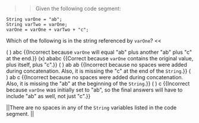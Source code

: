 >>Given the following code segment:</p>
<pre><code class="java language-java">String varOne = "ab";
String varTwo = varOne;
varOne = varOne + varTwo + "c";
</code></pre>
<p>Which of the following is in the string referenced by <code>varOne</code>? <<

( ) abc {{Incorrect because <code>varOne</code> will equal "ab" plus another "ab" plus "c" at the end.}}
(x) ababc {{Correct because <code>varOne</code> contains the original value, plus itself, plus "c".}}
( ) ab ab {{Incorrect because no spaces were added during concatenation. Also, it is missing the "c" at the end of the <code>String</code>.}}
( ) ab c {{Incorrect because no spaces were added during concatenation. Also, it is missing the "ab" at the beginning of the <code>String</code>.}}
( ) c {{Incorrect because <code>varOne</code> was initially set to "ab", so the final answers will have to include "ab" as well, not just "c".}}

||There are no spaces in any of the <code>String</code> variables listed in the code segment. ||
